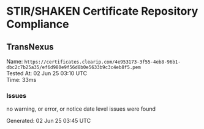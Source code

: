 # STIR/SHAKEN Certificate Repository Compliance

## TransNexus

Name: `https://certificates.clearip.com/4e953173-3f55-4eb8-96b1-dbc2c7b25a35/ef6d980e9f56d8b0e5633b9c3c4eb8f5.pem`\
Tested At: 02 Jun 25 03:10 UTC\
Time: 33ms

### Issues

no warning, or error, or notice date level issues were found

Generated: 02 Jun 25 03:45 UTC
